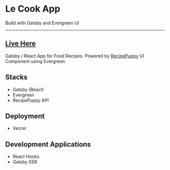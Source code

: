 # Le Cook App
Build with Gatsby and Evergreen UI
___
## [Live Here](https://le-cook.now.sh/)


Gatsby / React App for Food Recipes. 
Powered by [RecipePuppy](http://recipepuppy.com/)
UI Component using Evergreen.

## Stacks
- Gatsby (React)
- Evergreen
- RecipePuppy API

## Deployment
- Vercel

## Development Applications
- React Hooks
- Gatsby SSR

